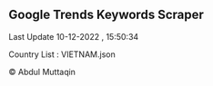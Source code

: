 

## Google Trends Keywords Scraper 
 
Last Update 10-12-2022 , 15:50:34

Country List :
VIETNAM.json



© Abdul Muttaqin 
